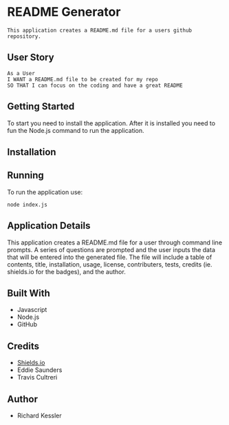 # README Generator

```
This application creates a README.md file for a users github repository.
```

## User Story

```
As a User
I WANT a README.md file to be created for my repo
SO THAT I can focus on the coding and have a great README
```

## Getting Started

To start you need to install the application.  After it is installed you need to fun the Node.js command to run the application.

## Installation



## Running

To run the application use:
```
node index.js
```


## Application Details

This application creates a README.md file for a user through command line prompts.  A series of questions are prompted and the user inputs the data that will be entered into the generated file.  The file will include a table of contents, title, installation, usage, license, contributers, tests, credits (ie. shields.io for the badges), and the author.  

## Built With

* Javascript
* Node.js
* GitHub

## Credits

* [Shields.io](https://shields.io/)
* Eddie Saunders
* Travis Cultreri

## Author

* Richard Kessler
